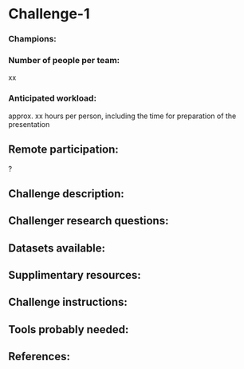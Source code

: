 # Challenge-1

### Champions:


### Number of people per team: 
xx


### Anticipated workload: 
approx. xx hours per person, including the time for preparation of the presentation

## Remote participation: 
?



## Challenge description:



## Challenger research questions:



## Datasets available:



## Supplimentary resources:



## Challenge instructions:



## Tools probably needed:



## References: 



